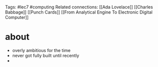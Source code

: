 Tags: #lec7 #computing 
Related connections: [[Ada Lovelace]] [[Charles Babbage]] [[Punch Cards]] [[From Analytical Engine To Electronic Digital Computer]]

# about
- overly ambitious for the time
- never got fully built until recently
- 